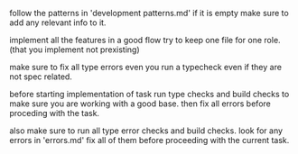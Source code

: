 follow the patterns in 'development patterns.md' if it is empty make sure to add any relevant info to it.

implement all the features in a good flow try to keep one file for one role. (that you implement not prexisting)

make sure to fix all type errors even you run a typecheck even if they are not spec related.

before starting implementation of task run type checks and build checks to make sure you are working with a good base. then fix all errors before proceding with the task.

also make sure to run all type error checks and build checks. look for any errors in 'errors.md' fix all of them before proceeding with the current task.